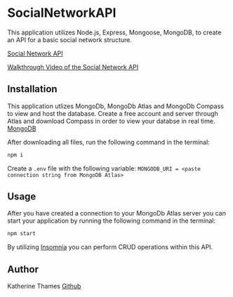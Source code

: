 # SocialNetworkAPI

 This application utilizes Node.js, Express, Mongoose, MongoDB, to create an API for a basic social network structure. 

 [Social Network API](https://github.com/kthames/SocialNetworkAPI)

[Walkthrough Video of the Social Network API](https://drive.google.com/file/d/1UHm-SysZqpK6sGfwgpT-RIJ5GyvrHH1o/view)

## Installation

This application utlizes MongoDb, MongoDb Atlas and MongoDb Compass to view and host the database. Create a free account and server through Atlas and download Compass in order to view your databse in real time. 
[MongoDB](https://www.mongodb.com/)

After downloading all files, run the following command in the terminal:

```md
npm i
```

Create a `.env` file with the following variable: 
`MONGODB_URI = <paste connection string from MongoDB Atlas>`


## Usage

After you have created a connection to your MongoDb Atlas server you can start your application by running the following command in the terminal: 

```md
npm start
```

By utilizing [Insomnia](https://insomnia.rest/) you can perform CRUD operations within this API.

## Author 

Katherine Thames [Github](https://github.com/kthames)





 

